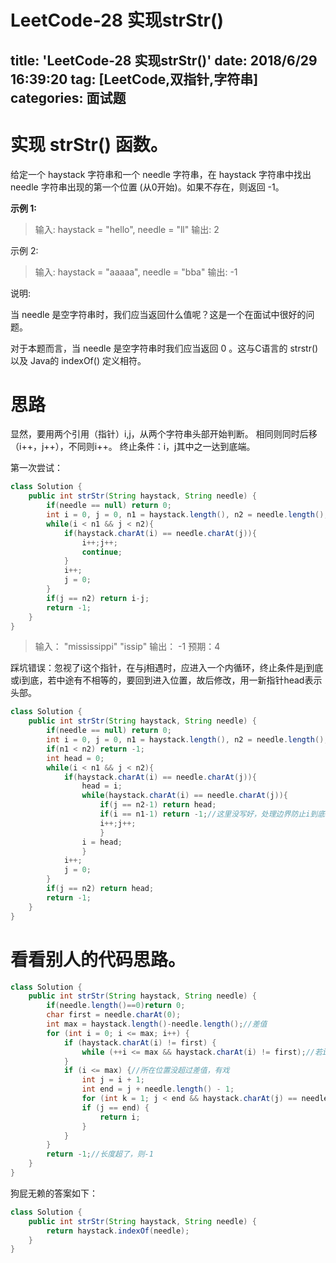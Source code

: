 ﻿# LeetCode-28 实现strStr()
title: 'LeetCode-28 实现strStr()'
date: 2018/6/29 16:39:20
tag: [LeetCode,双指针,字符串]
categories: 面试题
---

# 实现 strStr() 函数。

给定一个 haystack 字符串和一个 needle 字符串，在 haystack 字符串中找出 needle 字符串出现的第一个位置 (从0开始)。如果不存在，则返回  -1。

**示例 1:**

> 输入: haystack = "hello", needle = "ll" 
输出: 2

示例 2:

> 输入: haystack = "aaaaa", needle = "bba" 
输出: -1

说明:

当 needle 是空字符串时，我们应当返回什么值呢？这是一个在面试中很好的问题。

对于本题而言，当 needle 是空字符串时我们应当返回 0 。这与C语言的 strstr() 以及 Java的 indexOf() 定义相符。


# 思路
显然，要用两个引用（指针）i,j，从两个字符串头部开始判断。
相同则同时后移（i++，j++），不同则i++。
终止条件：i，j其中之一达到底端。

第一次尝试：
```Java
class Solution {
    public int strStr(String haystack, String needle) {
        if(needle == null) return 0;
        int i = 0, j = 0, n1 = haystack.length(), n2 = needle.length();
        while(i < n1 && j < n2){
            if(haystack.charAt(i) == needle.charAt(j)){
                i++;j++;
                continue;
            }
            i++;
            j = 0;
        }
        if(j == n2) return i-j;
        return -1;
    }
}
```

> 输入： "mississippi" "issip"
> 输出： -1
> 预期：4

踩坑错误：忽视了i这个指针，在与j相遇时，应进入一个内循环，终止条件是j到底或i到底，若中途有不相等的，要回到进入位置，故后修改，用一新指针head表示头部。
```Java
class Solution {
    public int strStr(String haystack, String needle) {
        if(needle == null) return 0;
        int i = 0, j = 0, n1 = haystack.length(), n2 = needle.length();
        if(n1 < n2) return -1;
        int head = 0;
        while(i < n1 && j < n2){
            if(haystack.charAt(i) == needle.charAt(j)){
                head = i;
                while(haystack.charAt(i) == needle.charAt(j)){
                    if(j == n2-1) return head;
                    if(i == n1-1) return -1;//这里没写好，处理边界防止i到底移除
                    i++;j++;                    
                    }
                i = head;
                }
            i++;
            j = 0;
        }
        if(j == n2) return head;
        return -1;
    }
}
```

# 看看别人的代码思路。
```Java
class Solution {
    public int strStr(String haystack, String needle) {
        if(needle.length()==0)return 0;
        char first = needle.charAt(0);
        int max = haystack.length()-needle.length();//差值
        for (int i = 0; i <= max; i++) {
            if (haystack.charAt(i) != first) {
                while (++i <= max && haystack.charAt(i) != first);//若i与needle第一个不同，++i直到相同
            }
            if (i <= max) {//所在位置没超过差值，有戏
                int j = i + 1;
                int end = j + needle.length() - 1;
                for (int k = 1; j < end && haystack.charAt(j) == needle.charAt(k); j++, k++);
                if (j == end) {
                    return i;
                }
            }
        }
        return -1;//长度超了，则-1
    }
}
```






狗屁无赖的答案如下：
```Java
class Solution {
    public int strStr(String haystack, String needle) {
        return haystack.indexOf(needle);
    }
}
```




